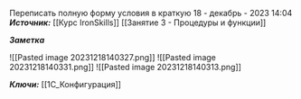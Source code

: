 
Переписать полную форму условия в краткую
 18 - декабрь - 2023  14:04 
***Источник:***  [[Курс IronSkills]] [[Занятие 3 - Процедуры и функции]]

***Заметка*** 

![[Pasted image 20231218140327.png]]
![[Pasted image 20231218140331.png]]
![[Pasted image 20231218140313.png]]


***Ключи:*** [[1С_Конфигурация]]